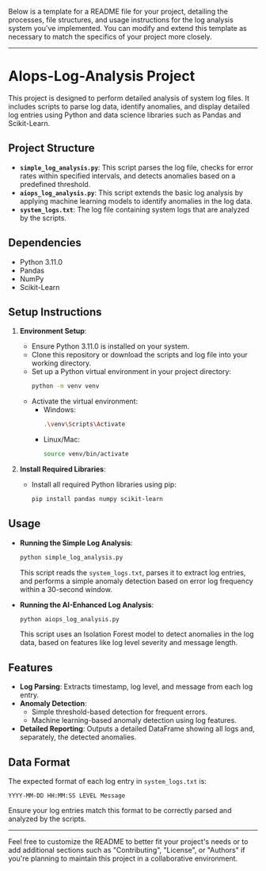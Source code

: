 Below is a template for a README file for your project, detailing the processes, file structures, and usage instructions for the log analysis system you've implemented. You can modify and extend this template as necessary to match the specifics of your project more closely.

---

# Alops-Log-Analysis Project

This project is designed to perform detailed analysis of system log files. It includes scripts to parse log data, identify anomalies, and display detailed log entries using Python and data science libraries such as Pandas and Scikit-Learn.

## Project Structure

- **`simple_log_analysis.py`**: This script parses the log file, checks for error rates within specified intervals, and detects anomalies based on a predefined threshold.
- **`aiops_log_analysis.py`**: This script extends the basic log analysis by applying machine learning models to identify anomalies in the log data.
- **`system_logs.txt`**: The log file containing system logs that are analyzed by the scripts.

## Dependencies

- Python 3.11.0
- Pandas
- NumPy
- Scikit-Learn

## Setup Instructions

1. **Environment Setup**:
    - Ensure Python 3.11.0 is installed on your system.
    - Clone this repository or download the scripts and log file into your working directory.
    - Set up a Python virtual environment in your project directory:
      ```bash
      python -m venv venv
      ```
    - Activate the virtual environment:
      - Windows:
        ```bash
        .\venv\Scripts\Activate
        ```
      - Linux/Mac:
        ```bash
        source venv/bin/activate
        ```

2. **Install Required Libraries**:
    - Install all required Python libraries using pip:
      ```bash
      pip install pandas numpy scikit-learn
      ```

## Usage

- **Running the Simple Log Analysis**:
    ```bash
    python simple_log_analysis.py
    ```
  This script reads the `system_logs.txt`, parses it to extract log entries, and performs a simple anomaly detection based on error log frequency within a 30-second window.

- **Running the AI-Enhanced Log Analysis**:
    ```bash
    python aiops_log_analysis.py
    ```
  This script uses an Isolation Forest model to detect anomalies in the log data, based on features like log level severity and message length.

## Features

- **Log Parsing**: Extracts timestamp, log level, and message from each log entry.
- **Anomaly Detection**:
  - Simple threshold-based detection for frequent errors.
  - Machine learning-based anomaly detection using log features.
- **Detailed Reporting**: Outputs a detailed DataFrame showing all logs and, separately, the detected anomalies.

## Data Format

The expected format of each log entry in `system_logs.txt` is:
```
YYYY-MM-DD HH:MM:SS LEVEL Message
```
Ensure your log entries match this format to be correctly parsed and analyzed by the scripts.

---

Feel free to customize the README to better fit your project's needs or to add additional sections such as "Contributing", "License", or "Authors" if you're planning to maintain this project in a collaborative environment.
